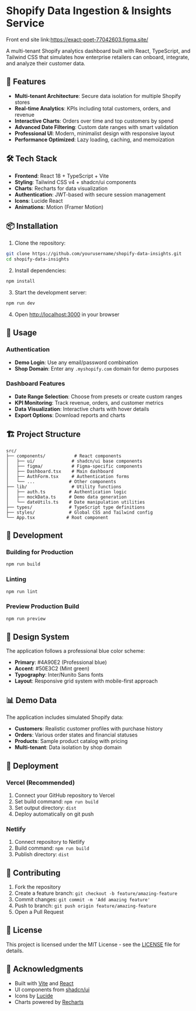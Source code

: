 # Shopify Data Ingestion & Insights Service
Front end site link:https://exact-poet-77042603.figma.site/

A multi-tenant Shopify analytics dashboard built with React, TypeScript, and Tailwind CSS that simulates how enterprise retailers can onboard, integrate, and analyze their customer data.

## 🚀 Features

- **Multi-tenant Architecture**: Secure data isolation for multiple Shopify stores
- **Real-time Analytics**: KPIs including total customers, orders, and revenue
- **Interactive Charts**: Orders over time and top customers by spend
- **Advanced Date Filtering**: Custom date ranges with smart validation
- **Professional UI**: Modern, minimalist design with responsive layout
- **Performance Optimized**: Lazy loading, caching, and memoization

## 🛠️ Tech Stack

- **Frontend**: React 18 + TypeScript + Vite
- **Styling**: Tailwind CSS v4 + shadcn/ui components
- **Charts**: Recharts for data visualization
- **Authentication**: JWT-based with secure session management
- **Icons**: Lucide React
- **Animations**: Motion (Framer Motion)

## 📦 Installation

1. Clone the repository:
```bash
git clone https://github.com/yourusername/shopify-data-insights.git
cd shopify-data-insights
```

2. Install dependencies:
```bash
npm install
```

3. Start the development server:
```bash
npm run dev
```

4. Open [http://localhost:3000](http://localhost:3000) in your browser

## 🎯 Usage

### Authentication
- **Demo Login**: Use any email/password combination
- **Shop Domain**: Enter any `.myshopify.com` domain for demo purposes

### Dashboard Features
- **Date Range Selection**: Choose from presets or create custom ranges
- **KPI Monitoring**: Track revenue, orders, and customer metrics
- **Data Visualization**: Interactive charts with hover details
- **Export Options**: Download reports and charts

## 🏗️ Project Structure

```
src/
├── components/           # React components
│   ├── ui/              # shadcn/ui base components
│   ├── figma/           # Figma-specific components
│   ├── Dashboard.tsx    # Main dashboard
│   ├── AuthForm.tsx     # Authentication forms
│   └── ...             # Other components
├── lib/                 # Utility functions
│   ├── auth.ts         # Authentication logic
│   ├── mockData.ts     # Demo data generation
│   └── dateUtils.ts    # Date manipulation utilities
├── types/              # TypeScript type definitions
├── styles/             # Global CSS and Tailwind config
└── App.tsx            # Root component
```

## 🔧 Development

### Building for Production
```bash
npm run build
```

### Linting
```bash
npm run lint
```

### Preview Production Build
```bash
npm run preview
```

## 🎨 Design System

The application follows a professional blue color scheme:
- **Primary**: #4A90E2 (Professional blue)
- **Accent**: #50E3C2 (Mint green)
- **Typography**: Inter/Nunito Sans fonts
- **Layout**: Responsive grid system with mobile-first approach

## 📊 Demo Data

The application includes simulated Shopify data:
- **Customers**: Realistic customer profiles with purchase history
- **Orders**: Various order states and financial statuses
- **Products**: Sample product catalog with pricing
- **Multi-tenant**: Data isolation by shop domain

## 🚀 Deployment

### Vercel (Recommended)
1. Connect your GitHub repository to Vercel
2. Set build command: `npm run build`
3. Set output directory: `dist`
4. Deploy automatically on git push

### Netlify
1. Connect repository to Netlify
2. Build command: `npm run build`
3. Publish directory: `dist`

## 🤝 Contributing

1. Fork the repository
2. Create a feature branch: `git checkout -b feature/amazing-feature`
3. Commit changes: `git commit -m 'Add amazing feature'`
4. Push to branch: `git push origin feature/amazing-feature`
5. Open a Pull Request

## 📄 License

This project is licensed under the MIT License - see the [LICENSE](LICENSE) file for details.

## 🙏 Acknowledgments

- Built with [Vite](https://vitejs.dev/) and [React](https://reactjs.org/)
- UI components from [shadcn/ui](https://ui.shadcn.com/)
- Icons by [Lucide](https://lucide.dev/)
- Charts powered by [Recharts](https://recharts.org/)
